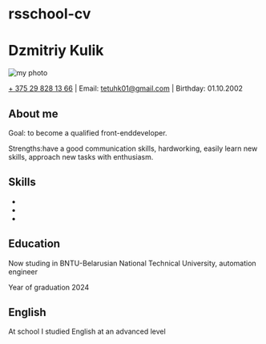 # rsschool-cv
<!DOCTYPE html>
<html lang="en">
<head>
    <meta charset="UTF-8">
    <meta http-equiv="X-UA-Compatible" content="IE=edge">
    <meta name="viewport" content="width=device-width, initial-scale=1.0">
    <title>Document</title>
</head>
<body>
    <h1 class="head">Dzmitriy Kulik</h1>
    <div class="avatr"><img src="./photo1624181381.jpg" alt="my photo"></div>
<p class="cursiv">
    <a title="Phone number" href="tel:+375298281366">+ 375 29 828 13 66</a>
    | <span class="bold_text">Email:</span>
    <a title="почта" href="tetuhk01@gmail.com">
        tetuhk01@gmail.com</a>
    | <span class="bold_text">Birthday:</span> 01.10.2002
  </p>
        <h2>About me</h2>
        <section>
            <p>
                <span class="bold_text">Goal:</span> to become a qualified front-enddeveloper.
            </p>
            <p>
                 <span class="bold_text">Strengths:</span>have a good communication skills, hardworking, easily learn new skills, approach new tasks with enthusiasm.
            </p>
        </section>
        <section>
                <h2>Skills</h2>
                <ul>
                    <li></li>
                    <li></li>
                    <li></li>
                </ul>
        </section>
        <section>
            <h2>Education</h2>
            <p>Now studing in BNTU-Belarusian National Technical University,<span class="bold_text"> automation engineer</span></p>
            <p class="bold_text">Year of graduation 2024</p>
        </section>
            <section>
                <h2>English</h2>
                <p>At school I studied English at an advanced level</p>
            </section>
</body>
